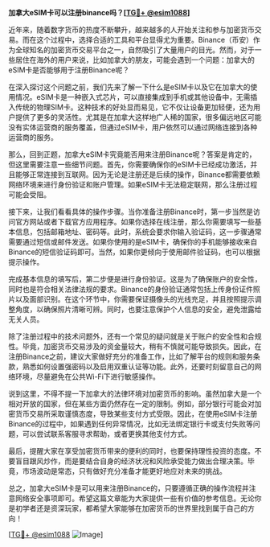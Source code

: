 **加拿大eSIM卡可以注册binance吗？[[TG💪+ @esim1088](https://t.me/s/esim1088)]**

近年来，随着数字货币的热度不断攀升，越来越多的人开始关注和参与加密货币交易。而在这个过程中，选择合适的工具和平台显得尤为重要。Binance（币安）作为全球知名的加密货币交易平台之一，自然吸引了大量用户的目光。然而，对于一些居住在海外的用户来说，比如加拿大的朋友，可能会遇到一个问题：加拿大的eSIM卡是否能够用于注册Binance呢？

在深入探讨这个问题之前，我们先来了解一下什么是eSIM卡以及它在加拿大的使用情况。eSIM卡是一种嵌入式芯片，可以直接集成到手机或其他设备中，无需插入传统的物理SIM卡。这种技术的好处显而易见，它不仅让设备更加轻便，还为用户提供了更多的灵活性。尤其是在加拿大这样地广人稀的国家，很多偏远地区可能没有实体运营商的服务覆盖，但通过eSIM卡，用户依然可以通过网络连接到各种运营商的服务。

那么，回到正题，加拿大eSIM卡究竟能否用来注册Binance呢？答案是肯定的，但这里需要注意一些细节问题。首先，你需要确保你的eSIM卡已经成功激活，并且能够正常连接到互联网。因为无论是注册还是后续的操作，Binance都需要依赖网络环境来进行身份验证和账户管理。如果eSIM卡无法稳定联网，那么注册过程可能会受阻。

接下来，让我们看看具体的操作步骤。当你准备注册Binance时，第一步当然是访问官方网站或者下载官方应用程序。如果你选择在线注册，那么你需要填写一些基本信息，包括邮箱地址、密码等。此时，系统会要求你输入验证码，这一步骤通常需要通过短信或邮件发送。如果你使用的是eSIM卡，确保你的手机能够接收来自Binance的短信验证码即可。当然，如果你更倾向于使用邮件验证码，也可以根据提示操作。

完成基本信息的填写后，第二步便是进行身份验证。这是为了确保账户的安全性，同时也是符合相关法律法规的要求。Binance的身份验证通常包括上传身份证件照片以及面部识别。在这个环节中，你需要保证摄像头的光线充足，并且按照提示调整角度，以确保照片清晰可辨。同时，也要注意保护个人信息的安全，避免泄露给无关人员。

除了注册过程中的技术问题外，还有一个常见的疑问就是关于账户的安全性和合规性。毕竟，加密货币交易涉及的资金量较大，稍有不慎就可能导致损失。因此，在注册Binance之前，建议大家做好充分的准备工作，比如了解平台的规则和服务条款，熟悉如何设置强密码以及启用双重认证等功能。此外，还要时刻留意自己的网络环境，尽量避免在公共Wi-Fi下进行敏感操作。

说到这里，不得不提一下加拿大的法律环境对加密货币的影响。虽然加拿大是一个相对开放的国家，但在某些方面仍然存在一定的限制。例如，部分银行可能会对加密货币交易所采取谨慎态度，导致某些支付方式受限。因此，在使用eSIM卡注册Binance的过程中，如果遇到任何异常情况，比如无法绑定银行卡或支付失败等问题，可以尝试联系客服寻求帮助，或者更换其他支付方式。

最后，提醒大家在享受加密货币带来的便利的同时，也要保持理性投资的态度。不要盲目跟风炒作，而是要结合自身的经济状况和风险承受能力做出合理决策。毕竟，市场波动是常态，只有做好充分准备才能更好地应对未来的挑战。

总之，加拿大eSIM卡是可以用来注册Binance的，只要遵循正确的操作流程并注意网络安全事项即可。希望这篇文章能为大家提供一些有价值的参考信息。无论你是初学者还是资深玩家，都希望大家能够在加密货币的世界里找到属于自己的方向！ 

[[TG💪+ @esim1088](https://t.me/s/esim1088) ![Image](https://i.postimg.cc/4NQfJmqS/Snipaste-2025-05-13-00-14-12.png)]
